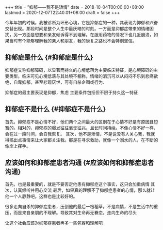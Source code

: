 +++
title = "抑郁——我不是矫情"
date = 2018-10-04T00:00:00+08:00
lastmod = 2020-12-07T22:40:01+08:00
draft = false
+++

今年年初的时候，我被诊断为环形心境，它是抑郁症的一种，其表现为抑郁和兴奋交替出现。那段时间是整个人生中最灰暗的时刻。一方面是抑郁症带来的情绪困扰，另一方面是想要和亲友倾诉得不到理解。在服用药物的情况下也几近崩溃，如果当时有个能够理解我的亲人和朋友，我的康复之路也不会特别坚信。


## 抑郁症是什么 {#抑郁症是什么}

抑郁症又称抑郁障碍，以显著而持久的心境低落为主要临床特征，是心境障碍的主要类型。临床可见心境低落与其处境不相称，情绪的消沉可以从闷闷不乐到悲痛欲绝，自卑抑郁，甚至悲观厌世，可有自杀企图或行为.

抑郁症的最主要表现是抑郁，焦虑
主要条件包括但不限于持久这一特征


## 抑郁症不是什么 {#抑郁症不是什么}

首先，抑郁症不是心情不好，他们两个之间最大的区别在于心情不好是有原因且短暂的。相对的，抑郁症的爆发往往毫无征兆，且长时间持续。不像心情不好一样，会在过一段时间，会自我恢复。
其次，他不是矫情，不是说没有人关心我，我就得搞出点事情来让大家都关注我。那是在寻求救助，就像一个溺水的人，在不断的像岸上挥手。


## 应该如何和抑郁症患者沟通 {#应该如何和抑郁症患者沟通}

首先，也是最重要的，就是不要否定他患有抑郁症这个事实，这只会加重病情
其次，认真倾听并用心交流
最后，如果真的理解不了抑郁症患者的心情，那么就让他一个人静静吧，这样也是比较好的。

很多走向自杀的抑郁症患者，压倒他的最后一根稻草，不是病情，不是生活中的重压，而是来自亲朋的不理解。导致其对生命再无眷恋，走向生命的尽头

让这个社会应该对抑郁症患者再多一些包容和理解吧